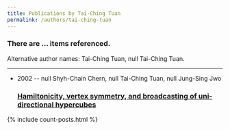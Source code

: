 ```yaml
---
title: Publications by Tai-Ching Tuan
permalink: /authors/tai-ching-tuan
---
```


<h3 id="number-posts">There are ... items referenced.</h3>
<p id='info-authors'>Alternative author names: Tai-Ching Tuan, null Tai-Ching Tuan.</p>
<hr />
<ul class="post-list">
<li><span class='post-meta'>2002 -- null Shyh-Chain Chern, null Tai-Ching Tuan, null Jung-Sing Jwo</span><h3><a class='post-link' href="{{ site.baseurl }}/hamiltonicity-vertex-symmetry-and-broadcasting-of-uni-directional-hypercubes0">Hamiltonicity, vertex symmetry, and broadcasting of uni-directional hypercubes</a></h3></li>

</ul>
{% include count-posts.html %}

